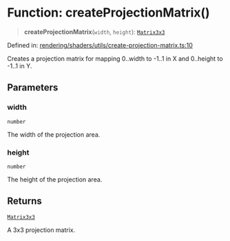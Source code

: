 # Function: createProjectionMatrix()

> **createProjectionMatrix**(`width`, `height`): [`Matrix3x3`](../classes/Matrix3x3.md)

Defined in: [rendering/shaders/utils/create-projection-matrix.ts:10](https://github.com/Forge-Game-Engine/Forge/blob/5b90130e2e0c679482e3bd31c32cbea9b4cffce1/src/rendering/shaders/utils/create-projection-matrix.ts#L10)

Creates a projection matrix for mapping 0..width to -1..1 in X and 0..height to -1..1 in Y.

## Parameters

### width

`number`

The width of the projection area.

### height

`number`

The height of the projection area.

## Returns

[`Matrix3x3`](../classes/Matrix3x3.md)

A 3x3 projection matrix.

